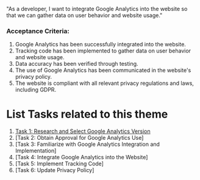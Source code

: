 "As a developer, I want to integrate Google Analytics into the website so that we can gather data on user behavior and website usage."

### Acceptance Criteria:

1. Google Analytics has been successfully integrated into the website.
2. Tracking code has been implemented to gather data on user behavior and website usage.
3. Data accuracy has been verified through testing.
4. The use of Google Analytics has been communicated in the website's privacy policy.
5. The website is compliant with all relevant privacy regulations and laws, including GDPR.


# List Tasks related to this theme
1. [Task 1: Research and Select Google Analytics Version](documentation/templates/theme/initiatives/epics/stories/tasks/task_template.md)
2. [Task 2: Obtain Approval for Google Analytics Use]
3. [Task 3: Familiarize with Google Analytics Integration and Implementation]
4. [Task 4: Integrate Google Analytics into the Website]
5. [Task 5: Implement Tracking Code]
6. [Task 6: Update Privacy Policy] 